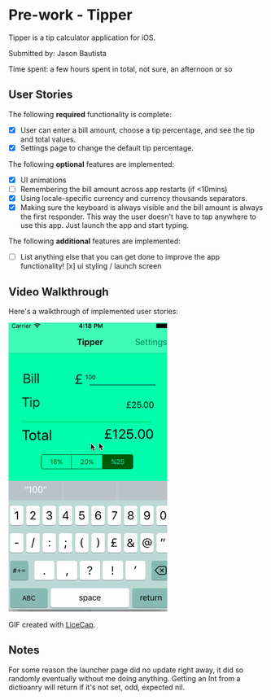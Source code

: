 # Pre-work - Tipper

Tipper  is a tip calculator application for iOS.

Submitted by:  Jason Bautista

Time spent: a few hours spent in total, not sure, an afternoon or so

## User Stories

The following **required** functionality is complete:

* [x] User can enter a bill amount, choose a tip percentage, and see the tip and total values.
* [x] Settings page to change the default tip percentage.

The following **optional** features are implemented:
* [x] UI animations
* [ ] Remembering the bill amount across app restarts (if <10mins)
* [x] Using locale-specific currency and currency thousands separators.
* [x] Making sure the keyboard is always visible and the bill amount is always the first responder. This way the user doesn't have to tap anywhere to use this app. Just launch the app and start typing.

The following **additional** features are implemented:

- [ ] List anything else that you can get done to improve the app functionality!
[x] ui styling / launch screen

## Video Walkthrough 

Here's a walkthrough of implemented user stories:

![gif](take5.gif)

GIF created with [LiceCap](http://www.cockos.com/licecap/).

## Notes

For some reason the launcher page did no update right away, it did so randomly eventually without me doing anything.
Getting an Int from a dictioanry will return if it's not set, odd, expected nil.

